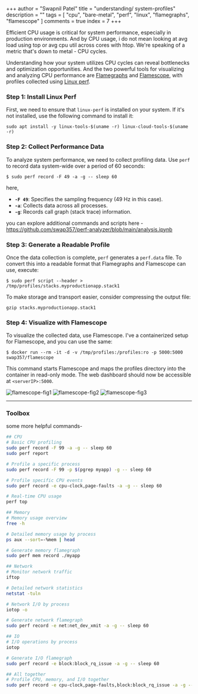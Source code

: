 +++
author = "Swapnil Patel"
title = "understanding/ system-profiles"
description = ""
tags = [
"cpu",
"bare-metal",
"perf",
"linux",
"flamegraphs",
"flamescope"
]
comments = true
index = 7
+++


Efficient CPU usage is critical for system performance, especially in production environments. And by CPU usage, i do not mean looking at avg load using top or avg cpu util across cores with htop. We're speaking of a metric that's down to metal - CPU cycles.

Understanding how your system utilizes CPU cycles can reveal bottlenecks and optimization opportunities. And the two powerful tools for visualizing and analyzing CPU performance are [Flamegraphs](https://github.com/brendangregg/FlameGraph) and [Flamescope](https://github.com/Netflix/flamescope), with profiles collected using [Linux perf](https://perf.wiki.kernel.org/index.php/Main_Page).

### Step 1: Install Linux Perf

First, we need to ensure that `linux-perf` is installed on your system. If it's not installed, use the following command to install it:

```
sudo apt install -y linux-tools-$(uname -r) linux-cloud-tools-$(uname -r)
```

### Step 2: Collect Performance Data

To analyze system performance, we need to collect profiling data. Use `perf` to record data system-wide over a period of 60 seconds:
```
$ sudo perf record -F 49 -a -g -- sleep 60
```
here,
- **`-F 49`**: Specifies the sampling frequency (49 Hz in this case).
- **`-a`**: Collects data across all processes.
- **`-g`**: Records call graph (stack trace) information.

you can explore additional commands and scripts here - 
https://github.com/swap357/perf-analyzer/blob/main/analysis.ipynb

### Step 3: Generate a Readable Profile

Once the data collection is complete, `perf` generates a `perf.data` file. To convert this into a readable format that Flamegraphs and Flamescope can use, execute:

```
$ sudo perf script --header > /tmp/profiles/stacks.myproductionapp.stack1
```

To make storage and transport easier, consider compressing the output file:
```
gzip stacks.myproductionapp.stack1
```

### Step 4: Visualize with Flamescope

To visualize the collected data, use Flamescope. I've a containerized setup for Flamescope, and you can use the same:
```
$ docker run --rm -it -d -v /tmp/profiles:/profiles:ro -p 5000:5000 swap357/flamescope
```

This command starts Flamescope and maps the profiles directory into the container in read-only mode. The web dashboard should now be accessible at `<serverIP>:5000`.

![flamescope-fig1](https://autoscaler.sh/images/flamegraph-a.png)
![flamescope-fig2](https://autoscaler.sh/images/flamegraph-b.png)
![flamescope-fig3](https://autoscaler.sh/images/flamegraph-c.png)

---

### Toolbox

some more helpful commands-
```bash
## CPU
# Basic CPU profiling
sudo perf record -F 99 -a -g -- sleep 60
sudo perf report

# Profile a specific process
sudo perf record -F 99 -p $(pgrep myapp) -g -- sleep 60

# Profile specific CPU events
sudo perf record -e cpu-clock,page-faults -a -g -- sleep 60

# Real-time CPU usage
perf top

## Memory
# Memory usage overview
free -h

# Detailed memory usage by process
ps aux --sort=-%mem | head

# Generate memory flamegraph
sudo perf mem record ./myapp

## Network
# Monitor network traffic
iftop

# Detailed network statistics
netstat -tuln

# Network I/O by process
iotop -o

# Generate network flamegraph
sudo perf record -e net:net_dev_xmit -a -g -- sleep 60

## IO
# I/O operations by process
iotop

# Generate I/O flamegraph
sudo perf record -e block:block_rq_issue -a -g -- sleep 60

## All together
# Profile CPU, memory, and I/O together
sudo perf record -e cpu-clock,page-faults,block:block_rq_issue -a -g -- sleep 60

```